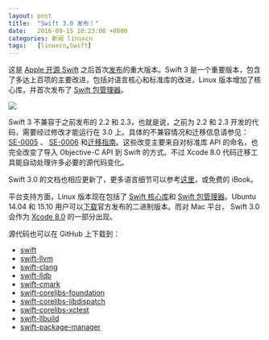 ```yaml
---
layout: post
title:	"Swift 3.0 发布！"
date:	2016-09-15 10:23:00 +0800 
categories:	新闻 linuxcn 
tags:	[linuxcn,Swift]
---
```



这是 [Apple 开源 Swift](/article-6689-1.html) 之后首次[发布](https://swift.org/blog/swift-3-0-released/)的重大版本。Swift 3 是一个重要版本，包含了多达上百项的主要改进，包括对语言核心和标准库的改进，Linux 版本增加了核心库，并首次发布了 [Swift 包管理器](https://swift.org/package-manager)。


![](/Asserts/Images//attachment/album/201609/15/064535hws92mm990rwrw07.jpg)


Swift 3 不兼容于之前发布的 2.2 和 2.3，也就是说，之前为 2.2 和 2.3 开发的代码，需要经过修改才能运行在 3.0 上。具体的不兼容情况和迁移信息请参见： [SE-0005](https://github.com/apple/swift-evolution/blob/master/proposals/0005-objective-c-name-translation.md) 、 [SE-0006](https://github.com/apple/swift-evolution/blob/master/proposals/0006-apply-api-guidelines-to-the-standard-library.md) 和[迁移指南](https://swift.org/migration-guide/)。这些改变主要来自对标准库 API 的命名，也完全改变了导入 Objective-C API 到 Swift 的方式。不过 Xcode 8.0 代码迁移工具能自动处理许多必要的源代码变化。


Swift 3.0 的文档也相应更新了，更多语言细节可以参考[这里](https://swift.org/documentation/#the-swift-programming-language)，或免费的 iBook。


平台支持方面，Linux 版本现在包括了 [Swift 核心库](https://swift.org/core-libraries/)和 [Swift 包管理器](https://swift.org/package-manager)。Ubuntu 14.04 和 15.10 用户可以[下载](https://swift.org/download/)官方发布的二进制版本。而对 Mac 平台， Swift 3.0 会作为 [Xcode 8.0](https://itunes.apple.com/app/xcode/id497799835) 的一部分出现。


源代码也可以在 GitHub 上下载到：


* [swift](https://github.com/apple/swift)
* [swift-llvm](https://github.com/apple/swift-llvm)
* [swift-clang](https://github.com/apple/swift-clang)
* [swift-lldb](https://github.com/apple/swift-lldb)
* [swift-cmark](https://github.com/apple/swift-cmark)
* [swift-corelibs-foundation](https://github.com/apple/swift-corelibs-foundation)
* [swift-corelibs-libdispatch](https://github.com/apple/swift-corelibs-libdispatch)
* [swift-corelibs-xctest](https://github.com/apple/swift-corelibs-xctest)
* [swift-llbuild](https://github.com/apple/swift-llbuild)
* [swift-package-manager](https://github.com/apple/swift-package-manager)
